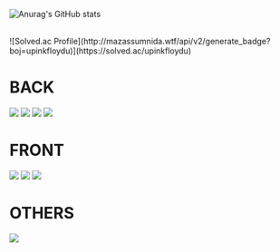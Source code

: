 ![Anurag's GitHub stats](https://github-readme-stats.vercel.app/api?username=sangbumlikeagod&show_icons=true&theme=vue)


<br>
![Solved.ac Profile](http://mazassumnida.wtf/api/v2/generate_badge?boj=upinkfloydu)](https://solved.ac/upinkfloydu)
<br/>


<div>
  <h1>BACK</h1>
</div>

<div>
  <img src="https://img.shields.io/badge/c++-00599C?style=for-the-badge&logo=c%2B%2B&logoColor=white"/></a>
  <img src="https://img.shields.io/badge/Python-3776AB?style=for-the-badge&logo=Python&logoColor=white">
  <img src="https://img.shields.io/badge/Django-092E20?style=for-the-badge&logo=django&logoColor=white">
  <img src="https://img.shields.io/badge/spring-%236DB33F.svg?style=for-the-badge&logo=spring&logoColor=white">
</div>

<div>
  <h1>FRONT</h1>
</div>
  
<div>
<img src="https://img.shields.io/badge/Javascript-F7DF1E?style=for-the-badge&logo=javascript&logoColor=white">
<img src="https://img.shields.io/badge/Next-black?style=for-the-badge&logo=next.js&logoColor=white"/>
<img src="https://img.shields.io/badge/React-61DAFB?style=for-the-badge&logo=react&logoColor=white">
</div>
<div>
  <h1>OTHERS</h1>
  <img src="https://img.shields.io/badge/unity-%23000000.svg?style=for-the-badge&logo=unity&logoColor=white"/>
</div>

